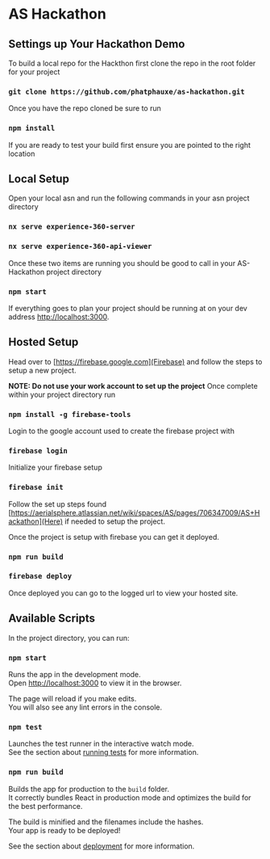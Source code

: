 # AS Hackathon
## Settings up Your Hackathon Demo

To build a local repo for the Hackthon first clone the repo in the root folder for your project

### `git clone https://github.com/phatphauxe/as-hackathon.git`

Once you have the repo cloned be sure to run 

### `npm install`

If you are ready to test your build first ensure you are pointed to the right location
## Local Setup

Open your local asn and run the following commands in your asn project directory

### `nx serve experience-360-server`
### `nx serve experience-360-api-viewer`

Once these two items are running you should be good to call in your AS-Hackathon project directory

### `npm start`

If everything goes to plan your project should be running at on your dev address [http://localhost:3000](DEV).


## Hosted Setup

Head over to [https://firebase.google.com](Firebase) and follow the steps to setup a new project.

**NOTE: Do not use your work account to set up the project** 
Once complete within your project directory run 
### `npm install -g firebase-tools`

Login to the google account used to create the firebase project with

### `firebase login` 

Initialize your firebase setup
### `firebase init`

Follow the set up steps found [https://aerialsphere.atlassian.net/wiki/spaces/AS/pages/706347009/AS+Hackathon](Here) if needed to setup the project.

Once the project is setup with firebase you can get it deployed.

### `npm run build`
### `firebase deploy`

Once deployed you can go to the logged url to view your hosted site.
## Available Scripts

In the project directory, you can run:

### `npm start`

Runs the app in the development mode.\
Open [http://localhost:3000](http://localhost:3000) to view it in the browser.

The page will reload if you make edits.\
You will also see any lint errors in the console.

### `npm test`

Launches the test runner in the interactive watch mode.\
See the section about [running tests](https://facebook.github.io/create-react-app/docs/running-tests) for more information.

### `npm run build`

Builds the app for production to the `build` folder.\
It correctly bundles React in production mode and optimizes the build for the best performance.

The build is minified and the filenames include the hashes.\
Your app is ready to be deployed!

See the section about [deployment](https://facebook.github.io/create-react-app/docs/deployment) for more information.

<!-- ### `npm run eject`

**Note: this is a one-way operation. Once you `eject`, you can’t go back!**

If you aren’t satisfied with the build tool and configuration choices, you can `eject` at any time. This command will remove the single build dependency from your project.

Instead, it will copy all the configuration files and the transitive dependencies (webpack, Babel, ESLint, etc) right into your project so you have full control over them. All of the commands except `eject` will still work, but they will point to the copied scripts so you can tweak them. At this point you’re on your own.

You don’t have to ever use `eject`. The curated feature set is suitable for small and middle deployments, and you shouldn’t feel obligated to use this feature. However we understand that this tool wouldn’t be useful if you couldn’t customize it when you are ready for it. -->

<!-- ## Learn More

You can learn more in the [Create React App documentation](https://facebook.github.io/create-react-app/docs/getting-started).

To learn React, check out the [React documentation](https://reactjs.org/). -->
